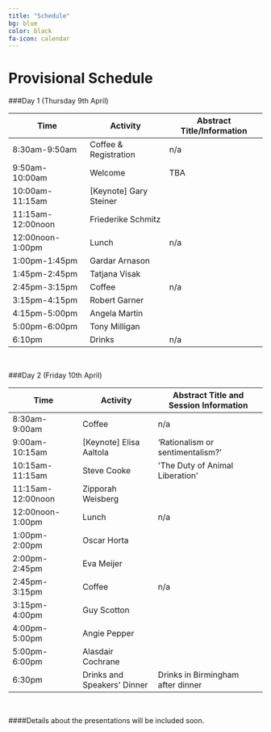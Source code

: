 ```yaml
---
title: "Schedule"
bg: blue
color: black
fa-icon: calendar
---
```


# Provisional Schedule

###Day 1 (Thursday 9th April)


Time |  Activity |  Abstract Title/Information
------------- | ------------ | ------------
8:30am-9:50am		|	Coffee & Registration		|	n/a
9:50am-10:00am		|	Welcome		|	TBA
10:00am-11:15am		|	[Keynote] Gary Steiner		|	
11:15am-12:00noon 	|	Friederike Schmitz 		|	
12:00noon-1:00pm 	|	Lunch		|	n/a
1:00pm-1:45pm		|	Gardar Arnason		|	
1:45pm-2:45pm		|	Tatjana Visak		|	
2:45pm-3:15pm		|	Coffee		|	n/a
3:15pm-4:15pm		|	Robert Garner		|	
4:15pm-5:00pm		|	Angela Martin		|	
5:00pm-6:00pm		|	Tony Milligan		|	
6:10pm				|	Drinks		|	n/a



&nbsp;

###Day 2 (Friday 10th April)

Time |  Activity |  Abstract Title and Session Information
------------- | ------------ | ------------
8:30am-9:00am		|		Coffee		|	n/a
9:00am-10:15am		|	[Keynote] Elisa Aaltola		|	‘Rationalism or sentimentalism?’
10:15am-11:15am		|	Steve Cooke		|	'The Duty of Animal Liberation'
11:15am-12:00noon 	|	Zipporah Weisberg		|	
12:00noon-1:00pm  	|	Lunch		|	n/a
1:00pm-2:00pm		|	Oscar Horta		|	
2:00pm-2:45pm		|	Eva Meijer		|	
2:45pm-3:15pm		|	Coffee		|	n/a
3:15pm-4:00pm		|	Guy Scotton		|	
4:00pm-5:00pm		|	Angie Pepper		|	
5:00pm-6:00pm		|	Alasdair Cochrane		|	
6:30pm				|	Drinks and Speakers' Dinner		|	Drinks in Birmingham after dinner


&nbsp;

####Details about the presentations will be included soon.
